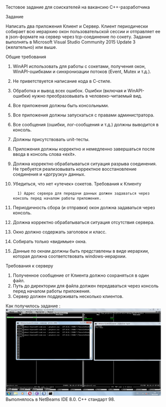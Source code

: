 Тестовое задание для соискателей на вакансию C++-разработчика

Задание

Написать два приложения Клиент и Сервер. Клиент периодически собирает всю иерархию окон пользовательской сессии и отправляет ее в json-формате на сервер через tcp-соединение по сокету.
Задание выполнять в Microsoft Visual Studio Community 2015 Update 3 (желательно) или выше.

Общие требования 

1) WinAPI использовать для работы с сокетами, получения окон, WinAPI-ошибками и синхронизации потоков (Event, Mutex и т.д.).
2) Не приветствуется написание кода в С-стиле.
3) Обработка и вывод всех ошибок. Ошибки (включая и WinAPI-ошибки) нужно преобразовывать в человеко-читаемый вид.
4) Все приложения должны быть консольными.
5) Все приложения должны запускаться с правами администратора.
6) Все сообщения (ошибки, лог-сообщения и т.д.) должны выводится в консоль.
7) Должны присутствовать unit-тесты.
8) Приложения должны корректно и немедленно завершаться после ввода в консоль слова «exit».
9) Должна корректно обрабатываться ситуация разрыва соединения. Не требуется реализовывать корректное восстановление соединения и «догрузку» данных. 
10) Убедиться, что нет «утечек» сокетов.
Требования к Клиенту

          1) Адрес сервера для передачи данных должен задаваться через консоль перед началом работы приложения.
2) Периодичность сбора (и отправки) окон должна задаваться через консоль.
3) Должна корректно обрабатываться ситуация отсутствия сервера.
4) Окно должно содержать заголовок и класс.
5) Собирать только «видимые» окна.
6) Данные по окнам должны быть представлены в виде иерархии, которая должна соответствовать windows-иерархии.

Требования к серверу

1) Полученное сообщение от Клиента должно сохраняться в один файл.
2) Путь до директории для файла должен передаваться через консоль перед началом работы приложения.
3) Сервер должен поддерживать несколько клиентов.

Как получилось задание :
![консоль](./res.png)
Выполнялось в NetBeams IDE 8.0. C++ стандарт 98.
